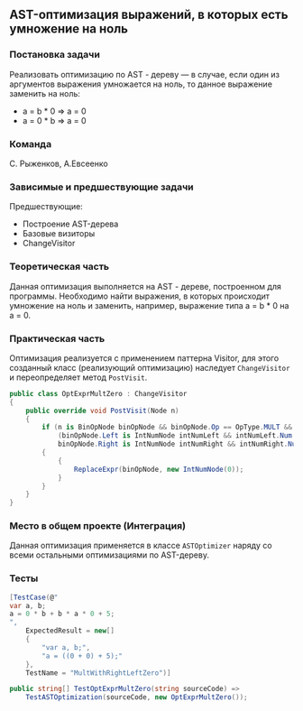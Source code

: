 ## AST-оптимизация выражений, в которых есть умножение на ноль

### Постановка задачи
Реализовать оптимизацию по AST - дереву — в случае, если один из аргументов выражения умножается на ноль, то данное выражение заменить на ноль:

- a = b * 0 => a = 0
- a = 0 * b => a = 0

### Команда

С. Рыженков, А.Евсеенко

### Зависимые и предшествующие задачи

Предшествующие:

- Построение AST-дерева
- Базовые визиторы
- ChangeVisitor

### Теоретическая часть
Данная оптимизация выполняется на AST - дереве, построенном для программы. Необходимо найти выражения, в которых происходит умножение на ноль и заменить, например, выражение типа a = b * 0 на a = 0.

### Практическая часть
Оптимизация реализуется с применением паттерна Visitor, для этого созданный класс (реализующий оптимизацию) наследует `ChangeVisitor` и переопределяет метод  `PostVisit`. 

```csharp
public class OptExprMultZero : ChangeVisitor
{
    public override void PostVisit(Node n)
    {
        if (n is BinOpNode binOpNode && binOpNode.Op == OpType.MULT &&
            (binOpNode.Left is IntNumNode intNumLeft && intNumLeft.Num == 0 ||
            binOpNode.Right is IntNumNode intNumRight && intNumRight.Num == 0))
        {
            {
                ReplaceExpr(binOpNode, new IntNumNode(0));
            }
        }
    }
}
```

### Место в общем проекте (Интеграция)
Данная оптимизация применяется в классе `ASTOptimizer` наряду со всеми остальными оптимизациями по AST-дереву.

### Тесты

```csharp
[TestCase(@"
var a, b;
a = 0 * b + b * a * 0 + 5;
",
    ExpectedResult = new[]
    {
        "var a, b;",
        "a = ((0 + 0) + 5);"
    },
    TestName = "MultWithRightLeftZero")]

public string[] TestOptExprMultZero(string sourceCode) =>
    TestASTOptimization(sourceCode, new OptExprMultZero());
```
